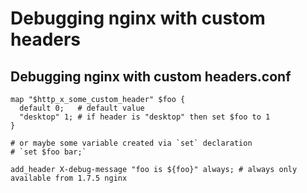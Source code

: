 # Debugging nginx with custom headers

## Debugging nginx with custom headers.conf

```text
map "$http_x_some_custom_header" $foo {
  default 0;   # default value
  "desktop" 1; # if header is "desktop" then set $foo to 1
}

# or maybe some variable created via `set` declaration
# `set $foo bar;`

add_header X-debug-message "foo is ${foo}" always; # always only available from 1.7.5 nginx
```


